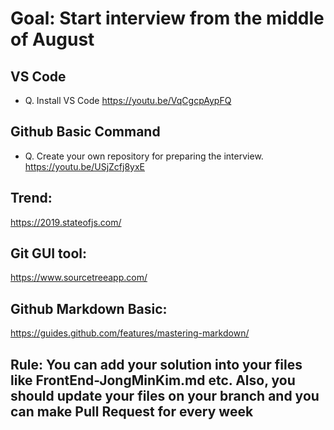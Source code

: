 # Goal: Start interview from the middle of August

## VS Code

* Q. Install VS Code
<https://youtu.be/VqCgcpAypFQ>

## Github Basic Command

* Q. Create your own repository for preparing the interview.
<https://youtu.be/USjZcfj8yxE>

## Trend:

<https://2019.stateofjs.com/>

## Git GUI tool:

<https://www.sourcetreeapp.com/>

## Github Markdown Basic:

<https://guides.github.com/features/mastering-markdown/>

## Rule: You can add your solution into your files like FrontEnd-JongMinKim.md etc. Also, you should update your files on your branch and you can make Pull Request for every week